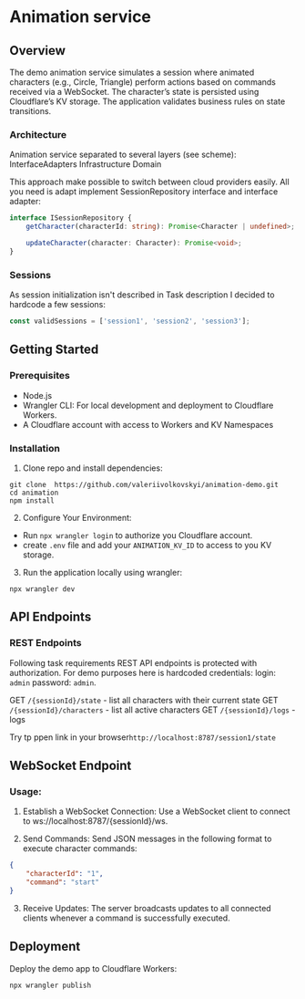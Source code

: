 # Animation service

## Overview

The demo animation service simulates a session where animated characters (e.g., Circle, Triangle)
perform actions based on commands received via a WebSocket. The character’s state is persisted using
Cloudflare’s KV storage. The application validates business rules on state transitions.

### Architecture

Animation service separated to several layers (see scheme):
InterfaceAdapters
Infrastructure
Domain

This approach make possible to switch between cloud providers easily. All you need is
adapt implement SessionRepository interface and interface adapter:

```typescript
interface ISessionRepository {
	getCharacter(characterId: string): Promise<Character | undefined>;

	updateCharacter(character: Character): Promise<void>;
}
```

### Sessions

As session initialization isn't described in Task description I decided to hardcode a few
sessions:

```javascript
const validSessions = ['session1', 'session2', 'session3'];
```

## Getting Started

### Prerequisites

- Node.js
- Wrangler CLI: For local development and deployment to Cloudflare Workers.
- A Cloudflare account with access to Workers and KV Namespaces

### Installation

1. Clone repo and install dependencies:

```
git clone  https://github.com/valeriivolkovskyi/animation-demo.git
cd animation
npm install
```

2. Configure Your Environment:

- Run `npx wrangler login` to authorize you Cloudflare account.
- create `.env` file and add your `ANIMATION_KV_ID` to access to you KV storage.

3. Run the application locally using wrangler:

```
npx wrangler dev
```

## API Endpoints

### REST Endpoints

Following task requirements REST API endpoints is protected with authorization.
For demo purposes here is hardcoded credentials:
login: `admin`
password: `admin`.

GET `/{sessionId}/state` - list all characters with their current state
GET `/{sessionId}/characters` - list all active characters
GET `/{sessionId}/logs` - logs

Try tp ppen link in your browser`http://localhost:8787/session1/state`

## WebSocket Endpoint

### Usage:

1. Establish a WebSocket Connection:
   Use a WebSocket client to connect to ws://localhost:8787/{sessionId}/ws.

2. Send Commands:
   Send JSON messages in the following format to execute character commands:

```json
{
	"characterId": "1",
	"command": "start"
}
```

3. Receive Updates:
   The server broadcasts updates to all connected clients whenever a command is successfully executed.

## Deployment

Deploy the demo app to Cloudflare Workers:

```bash
npx wrangler publish
```
